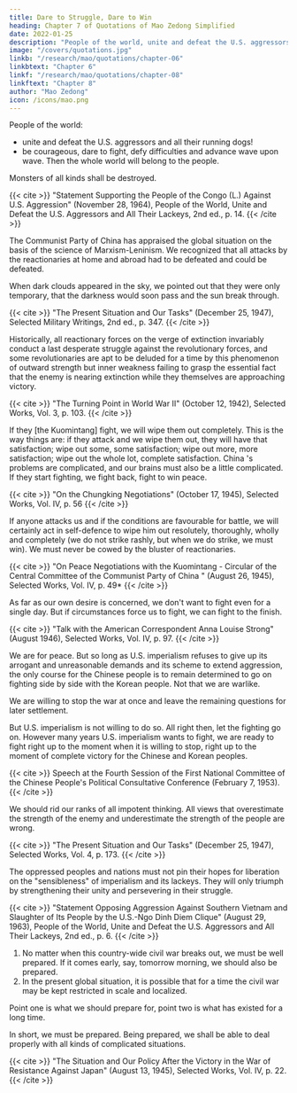```yaml
---
title: Dare to Struggle, Dare to Win
heading: Chapter 7 of Quotations of Mao Zedong Simplified
date: 2022-01-25
description: "People of the world, unite and defeat the U.S. aggressors and all their running dogs!"
image: "/covers/quotations.jpg"
linkb: "/research/mao/quotations/chapter-06"
linkbtext: "Chapter 6"
linkf: "/research/mao/quotations/chapter-08"
linkftext: "Chapter 8"
author: "Mao Zedong"
icon: /icons/mao.png
---
```



People of the world:
- unite and defeat the U.S. aggressors and all their running dogs! 
- be courageous, dare to fight, defy difficulties and advance wave upon wave. Then the whole world will belong to the people. 

Monsters of all kinds shall be destroyed.

{{< cite >}}
"Statement Supporting the People of the Congo (L.) Against U.S. Aggression" (November 28, 1964), People of the World, Unite and Defeat the U.S. Aggressors and All Their Lackeys, 2nd ed., p. 14.
{{< /cite >}}


The Communist Party of China has appraised the global situation on the basis of the science of Marxism-Leninism. We recognized that all attacks by the reactionaries at home and abroad had to be defeated and could be defeated. 

When dark clouds appeared in the sky, we pointed out that they were only temporary, that the darkness would soon pass and the sun break through.

{{< cite >}}
"The Present Situation and Our Tasks" (December 25, 1947), Selected Military Writings, 2nd ed., p. 347.
{{< /cite >}}


Historically, all reactionary forces on the verge of extinction invariably conduct a last desperate struggle against the revolutionary forces, and some revolutionaries are apt to be deluded for a time by this phenomenon of outward strength but inner weakness failing to grasp the essential fact that the enemy is nearing extinction while they themselves are approaching victory. 

{{< cite >}}
"The Turning Point in World War II" (October 12, 1942), Selected Works, Vol. 3, p. 103.
{{< /cite >}}

If they [the Kuomintang] fight, we will wipe them out completely. This is the way things are: if they attack and we wipe them out, they will have that satisfaction; wipe out some, some satisfaction; wipe out more, more satisfaction; wipe out the whole lot, complete satisfaction. China 's problems are complicated, and our brains must also be a little complicated. If they start fighting, we fight back, fight to win peace.

{{< cite >}}
"On the Chungking Negotiations" (October 17, 1945), Selected Works, Vol. IV, p. 56
{{< /cite >}}


If anyone attacks us and if the conditions are favourable for battle, we will
certainly act in self-defence to wipe him out resolutely, thoroughly, wholly
and completely (we do not strike rashly, but when we do strike, we must
win). We must never be cowed by the bluster of reactionaries.

{{< cite >}}
"On Peace Negotiations with the Kuomintang - Circular of the Central Committee of the Communist Party of China " (August 26, 1945), Selected Works, Vol. IV, p. 49*
{{< /cite >}}


As far as our own desire is concerned, we don't want to fight even for a single
day. But if circumstances force us to fight, we can fight to the finish.

{{< cite >}}
"Talk with the American Correspondent Anna Louise Strong" (August 1946), Selected
Works, Vol. IV, p. 97.
{{< /cite >}}


We are for peace. But so long as U.S. imperialism refuses to give up its arrogant and unreasonable demands and its scheme to extend aggression, the only course for the Chinese people is to remain determined to go on fighting side by side with the Korean people. Not that we are warlike. 

We are willing to stop the war at once and leave the remaining questions for later settlement.

But U.S. imperialism is not willing to do so. All right then, let the fighting go on. However many years U.S. imperialism wants to fight, we are ready to fight right up to the moment when it is willing to stop, right up to the moment of complete victory for the Chinese and Korean peoples.

{{< cite >}}
Speech at the Fourth Session of the First National Committee of the Chinese People's
Political Consultative Conference (February 7, 1953).
{{< /cite >}}


We should rid our ranks of all impotent thinking. All views that overestimate the strength of the enemy and underestimate the strength of the people are wrong.

{{< cite >}}
"The Present Situation and Our Tasks" (December 25, 1947), Selected Works, Vol. 4, p. 173.
{{< /cite >}}


The oppressed peoples and nations must not pin their hopes for liberation on the "sensibleness" of imperialism and its lackeys. They will only triumph by strengthening their unity and persevering in their struggle.

{{< cite >}}
"Statement Opposing Aggression Against Southern Vietnam and Slaughter of Its People by the U.S.-Ngo Dinh Diem Clique" (August 29, 1963), People of the World, Unite and Defeat the U.S. Aggressors and All Their Lackeys, 2nd ed., p. 6.
{{< /cite >}}


1. No matter when this country-wide civil war breaks out, we must be well prepared. If it comes early, say, tomorrow morning, we should also be prepared.
2. In the present global situation, it is possible that for a time the civil war may be kept restricted in scale and localized. 

Point one is what we should prepare
for, point two is what has existed for a long time. 

In short, we must be prepared. Being prepared, we shall be able to deal properly with all kinds of complicated situations.

{{< cite >}}
"The Situation and Our Policy After the Victory in the War of Resistance Against Japan" (August 13, 1945), Selected Works, Vol. IV, p. 22.
{{< /cite >}}
